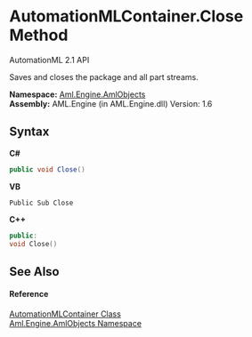 # AutomationMLContainer.Close Method 
AutomationML 2.1 API 

Saves and closes the package and all part streams.

**Namespace:**&nbsp;<a href="N_Aml_Engine_AmlObjects">Aml.Engine.AmlObjects</a><br />**Assembly:**&nbsp;AML.Engine (in AML.Engine.dll) Version: 1.6

## Syntax

**C#**<br />
``` C#
public void Close()
```

**VB**<br />
``` VB
Public Sub Close
```

**C++**<br />
``` C++
public:
void Close()
```


## See Also


#### Reference
<a href="T_Aml_Engine_AmlObjects_AutomationMLContainer">AutomationMLContainer Class</a><br /><a href="N_Aml_Engine_AmlObjects">Aml.Engine.AmlObjects Namespace</a><br />